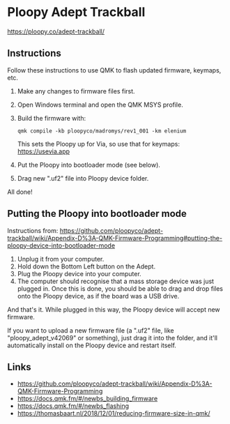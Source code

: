 # Ploopy Adept Trackball
https://ploopy.co/adept-trackball/

## Instructions
Follow these instructions to use QMK to flash updated firmware, keymaps, etc.

1. Make any changes to firmware files first.
2. Open Windows terminal and open the QMK MSYS profile.
3. Build the firmware with:
    ```
    qmk compile -kb ploopyco/madromys/rev1_001 -km elenium
    ```

    This sets the Ploopy up for Via, so use that for keymaps:
    https://usevia.app

4. Put the Ploopy into bootloader mode (see below).
5. Drag new ".uf2" file into Ploopy device folder.

All done!

## Putting the Ploopy into bootloader mode
Instructions from: https://github.com/ploopyco/adept-trackball/wiki/Appendix-D%3A-QMK-Firmware-Programming#putting-the-ploopy-device-into-bootloader-mode

1. Unplug it from your computer.
2. Hold down the Bottom Left button on the Adept.
3. Plug the Ploopy device into your computer.
4. The computer should recognise that a mass storage device was just plugged in. Once this is done, you should be able to drag and drop files onto the Ploopy device, as if the board was a USB drive.

And that's it. While plugged in this way, the Ploopy device will accept new firmware.

If you want to upload a new firmware file (a ".uf2" file, like "ploopy_adept_v42069" or something), just drag it into the folder, and it'll automatically install on the Ploopy device and restart itself.

## Links
- https://github.com/ploopyco/adept-trackball/wiki/Appendix-D%3A-QMK-Firmware-Programming
- https://docs.qmk.fm/#/newbs_building_firmware
- https://docs.qmk.fm/#/newbs_flashing
- https://thomasbaart.nl/2018/12/01/reducing-firmware-size-in-qmk/
